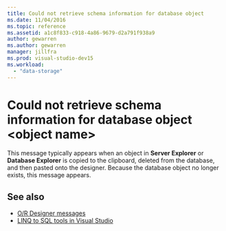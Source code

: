 ```yaml
---
title: Could not retrieve schema information for database object
ms.date: 11/04/2016
ms.topic: reference
ms.assetid: a1c8f833-c918-4a86-9679-d2a791f938a9
author: gewarren
ms.author: gewarren
manager: jillfra
ms.prod: visual-studio-dev15
ms.workload:
  - "data-storage"
---
```

# Could not retrieve schema information for database object \<object name>

This message typically appears when an object in **Server Explorer** or **Database Explorer** is copied to the clipboard, deleted from the database, and then pasted onto the designer. Because the database object no longer exists, this message appears.

## See also

- [O/R Designer messages](../data-tools/o-r-designer-messages.md)
- [LINQ to SQL tools in Visual Studio](../data-tools/linq-to-sql-tools-in-visual-studio2.md)